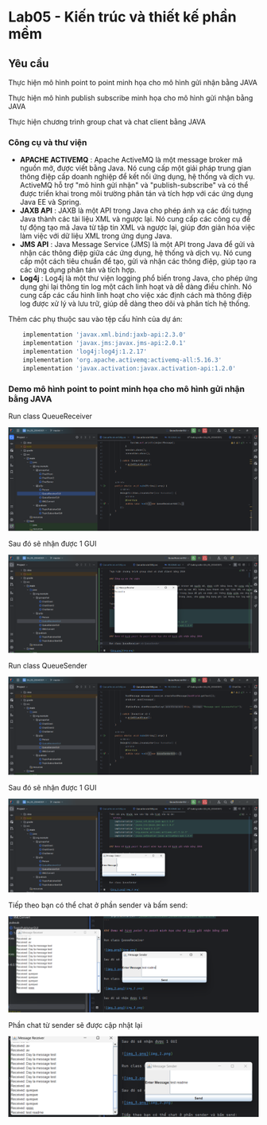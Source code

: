 # Lab05 - Kiến trúc và thiết kế phần mềm

## Yêu cầu 

Thực hiện mô hình point to point minh họa cho mô hình gửi nhận bằng JAVA

Thực hiện mô hình publish subscribe minh họa cho mô hình gửi nhận bằng JAVA

Thực hiện chương trình group chat và chat client bằng JAVA

### Công cụ và thư viện 

- **APACHE ACTIVEMQ** : Apache ActiveMQ là một message broker mã nguồn mở, được viết bằng Java. Nó cung cấp một giải pháp trung gian thông điệp cấp doanh nghiệp để kết nối ứng dụng, hệ thống và dịch vụ. ActiveMQ hỗ trợ "mô hình gửi nhận" và "publish-subscribe" và có thể được triển khai trong môi trường phân tán và tích hợp với các ứng dụng Java EE và Spring.
- **JAXB API** : JAXB là một API trong Java cho phép ánh xạ các đối tượng Java thành các tài liệu XML và ngược lại. Nó cung cấp các công cụ để tự động tạo mã Java từ tập tin XML và ngược lại, giúp đơn giản hóa việc làm việc với dữ liệu XML trong ứng dụng Java.
- **JMS API** : Java Message Service (JMS) là một API trong Java để gửi và nhận các thông điệp giữa các ứng dụng, hệ thống và dịch vụ. Nó cung cấp một cách tiêu chuẩn để tạo, gửi và nhận các thông điệp, giúp tạo ra các ứng dụng phân tán và tích hợp.
- **Log4j** : Log4j là một thư viện logging phổ biến trong Java, cho phép ứng dụng ghi lại thông tin log một cách linh hoạt và dễ dàng điều chỉnh. Nó cung cấp các cấu hình linh hoạt cho việc xác định cách mà thông điệp log được xử lý và lưu trữ, giúp dễ dàng theo dõi và phân tích hệ thống.

Thêm các phụ thuộc sau vào tệp cấu hình của dự án:
```groovy
    implementation 'javax.xml.bind:jaxb-api:2.3.0'
    implementation 'javax.jms:javax.jms-api:2.0.1'
    implementation 'log4j:log4j:1.2.17'
    implementation 'org.apache.activemq:activemq-all:5.16.3'
    implementation 'javax.activation:javax.activation-api:1.2.0'
```

### Demo mô hình point to point minh họa cho mô hình gửi nhận bằng JAVA

Run class QueueReceiver 

![img.png](img.png)

Sau đó sẽ nhận được 1 GUI 

![img_1.png](img_1.png)

Run class QueueSender

![img_2.png](img_2.png)

Sau đó sẽ nhận được 1 GUI

![img_3.png](img_3.png)

Tiếp theo bạn có thể chat ở phần sender và bấm send: 

![img_4.png](img_4.png)

Phần chat từ sender sẽ được cập nhật lại

![img_5.png](img_5.png)




